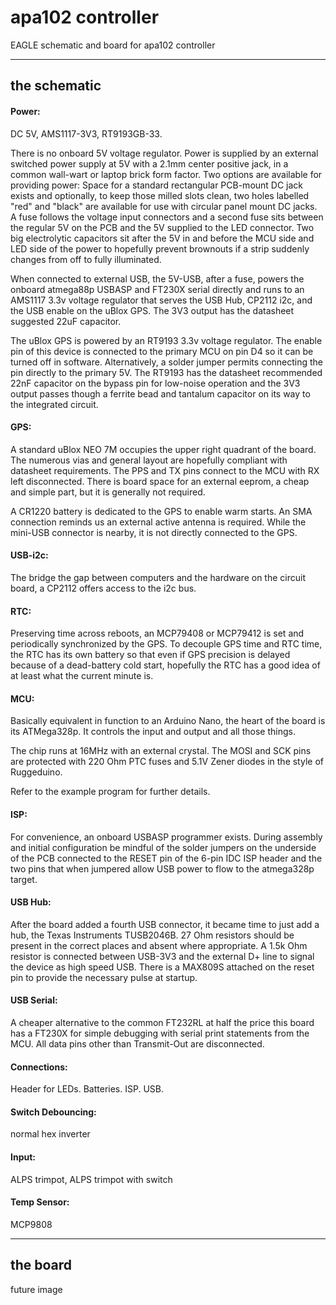 
# apa102 controller

EAGLE schematic and board for apa102 controller

***

## the schematic

#### Power:

DC 5V, AMS1117-3V3, RT9193GB-33.

There is no onboard 5V voltage regulator. Power is supplied by an external switched power supply at 5V with a 2.1mm center positive jack, in a common wall-wart or laptop brick form factor. Two options are available for providing power: Space for a standard rectangular PCB-mount DC jack exists and optionally, to keep those milled slots clean, two holes labelled "red" and "black" are available for use with circular panel mount DC jacks. A fuse follows the voltage input connectors and a second fuse sits between the regular 5V on the PCB and the 5V supplied to the LED connector. Two big electrolytic capacitors sit after the 5V in and before the MCU side and LED side of the power to hopefully prevent brownouts if a strip suddenly changes from off to fully illuminated.

When connected to external USB, the 5V-USB, after a fuse, powers the onboard atmega88p USBASP and FT230X serial directly and runs to an AMS1117 3.3v voltage regulator that serves the USB Hub, CP2112 i2c, and the USB enable on the uBlox GPS. The 3V3 output has the datasheet suggested 22uF capacitor.

The uBlox GPS is powered by an RT9193 3.3v voltage regulator. The enable pin of this device is connected to the primary MCU on pin D4 so it can be turned off in software. Alternatively, a solder jumper permits connecting the pin directly to the primary 5V. The RT9193 has the datasheet recommended 22nF capacitor on the bypass pin for low-noise operation and the 3V3 output passes though a ferrite bead and tantalum capacitor on its way to the integrated circuit.

#### GPS:

A standard uBlox NEO 7M occupies the upper right quadrant of the board. The numerous vias and general layout are hopefully compliant with datasheet requirements. The PPS and TX pins connect to the MCU with RX left disconnected. There is board space for an external eeprom, a cheap and simple part, but it is generally not required.

A CR1220 battery is dedicated to the GPS to enable warm starts. An SMA connection reminds us an external active antenna is required. While the mini-USB connector is nearby, it is not directly connected to the GPS.

#### USB-i2c:

The bridge the gap between computers and the hardware on the circuit board, a CP2112 offers access to the i2c bus.

#### RTC:

Preserving time across reboots, an MCP79408 or MCP79412 is set and periodically synchronized by the GPS. To decouple GPS time and RTC time, the RTC has its own battery so that even if GPS precision is delayed because of a dead-battery cold start, hopefully the RTC has a good idea of at least what the current minute is.

#### MCU:

Basically equivalent in function to an Arduino Nano, the heart of the board is its ATMega328p. It controls the input and output and all those things.

The chip runs at 16MHz with an external crystal. The MOSI and SCK pins are protected with 220 Ohm PTC fuses and 5.1V Zener diodes in the style of Ruggeduino.

Refer to the example program for further details.

#### ISP:

For convenience, an onboard USBASP programmer exists. During assembly and initial configuration be mindful of the solder jumpers on the underside of the PCB connected to the RESET pin of the 6-pin IDC ISP header and the two pins that when jumpered allow USB power to flow to the atmega328p target.

#### USB Hub:

After the board added a fourth USB connector, it became time to just add a hub, the Texas Instruments TUSB2046B. 27 Ohm resistors should be present in the correct places and absent where appropriate. A 1.5k Ohm resistor is connected between USB-3V3 and the external D+ line to signal the device as high speed USB. There is a MAX809S attached on the reset pin to provide the necessary pulse at startup.

#### USB Serial:

A cheaper alternative to the common FT232RL at half the price this board has a FT230X for simple debugging with serial print statements from the MCU. All data pins other than Transmit-Out are disconnected.

#### Connections:

Header for LEDs. Batteries. ISP. USB.

#### Switch Debouncing:

normal hex inverter

#### Input:

ALPS trimpot, ALPS trimpot with switch

#### Temp Sensor:

MCP9808

***

## the board

future image
